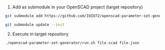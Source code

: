 1. Add as submodule in your OpenSCAD project (target repository)

```sh
git submodule add https://github.com/IOIO72/openscad-parameter-set-generator.git
```

```sh
git submodule update --init
```

2. Execute in target repository

```sh
./openscad-parameter-set-generator/run.sh file.scad file.json
```
